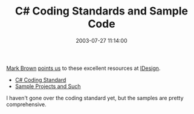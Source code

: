 ﻿---
layout: post
title: "C# Coding Standards and Sample Code"
comments: false
date: 2003-07-27 11:14:00
categories:
 - Technology
subtext-id: ee98628f-9fc3-4be0-81d9-fe28983c855b
alias: /blog/C-Coding-Standards-and-Sample-Code.aspx
---


[Mark Brown](http://dotnetjunkies.com/weblog/markbrown/) [points us](http://dotnetjunkies.com/weblog/markbrown/posts/518.aspx) to these excellent resources at [IDesign](http://www.idesign.net/idesign/).

  * [C# Coding Standard](http://www.idesign.net/idesign/download/IDesign%20CSharp%20Coding%20Standard.zip)
  * [Sample Projects and Such](http://www.idesign.net/idesign/DesktopDefault.aspx?tabindex=5&tabid=8)

I haven't gone over the coding standard yet, but the samples are pretty comprehensive.
